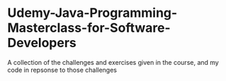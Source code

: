 # Udemy-Java-Programming-Masterclass-for-Software-Developers
A collection of the challenges and exercises given in the course, and my code in repsonse to those challenges
